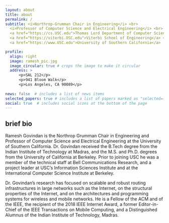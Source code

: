 ```yaml
---
layout: about
title: about
permalink: /
subtitle: <i>Northrop-Grumman Chair in Engineering</i> <br>
  <i>Professor of Computer Science and Electrical Engineering</i> <br>
  <a href="https://cs.USC.edu">Thomas Lord Department of Computer Science</a> <br>
  <a href="https://viterbi.USC.edu">Viterbi School of Engineering</a> <br>
  <a href="https://www.USC.edu">University of Southern California</a>

profile:
  align: right
  image: ramesh_pic.jpg
  image_circular: true # crops the image to make it circular
  address: >
      <p>SAL 212</p>
      <p>941 Bloom Walk</p>
      <p>Los Angeles, CA 90089</p>
    
news: false  # includes a list of news items
selected_papers: true # includes a list of papers marked as "selected={true}"
social: true  # includes social icons at the bottom of the page
---
```


## brief bio

Ramesh Govindan is the Northrop Grumman Chair in Engineering and Professor of Computer Science and Electrical Engineering at the University of Southern California. Dr. Govindan received the B.Tech degree from the Indian Institute of Technology at Madras, and the M.S. and Ph.D. degrees from the University of California at Berkeley. Prior to joining USC he was a member of the technical staff at Bell Communications Research, and a project leader at USC’s Information Sciences Institute and at the International Computer Science Institute at Berkeley.

Dr. Govindan’s research has focused on scalable and robust routing infrastructures in large networks such as the Internet, on the structural properties of the Internet, and on the architectures and programming systems for wireless and mobile networks. He is a Fellow of the ACM and of the IEEE, the recipient of the 2018 IEEE Internet Award, a former Editor-in-Chief of the IEEE Transactions on Mobile Computing, and a Distinguished Alumnus of the Indian Institute of Technology, Madras.

